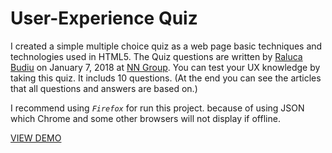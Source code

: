 # User-Experience Quiz
I created a simple multiple choice quiz as a web page basic techniques and technologies used in HTML5.
The Quiz questions are written by [Raluca Budiu](https://www.nngroup.com/articles/author/raluca-budiu/) on January 7, 2018 at [NN Group](https://www.nngroup.com).
You can test your UX knowledge by taking this quiz. It includs 10 questions. (At the end you can see the articles that all questions and answers are based on.)

I recommend using _`Firefox`_ for run this project. because of using JSON which Chrome and some other browsers will not display if offline.

[VIEW DEMO](http://studiovista.ir/static/quiz/index.html)


 